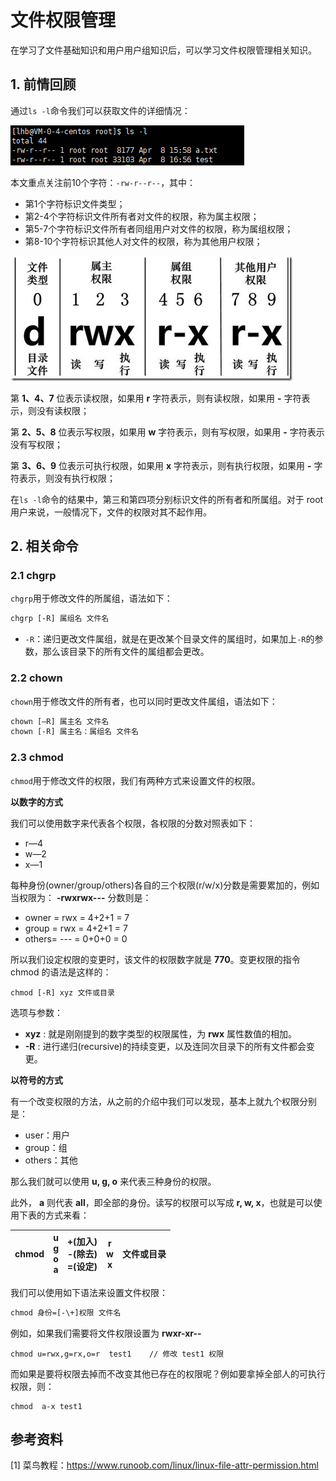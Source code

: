 # 文件权限管理

在学习了文件基础知识和用户用户组知识后，可以学习文件权限管理相关知识。



## 1. 前情回顾

通过`ls -l`命令我们可以获取文件的详细情况：

![image-20220415155734044](img/文件权限管理/image-20220415155734044.png)

本文重点关注前10个字符：`-rw-r--r--`，其中：

- 第1个字符标识文件类型；
- 第2-4个字符标识文件所有者对文件的权限，称为属主权限；
- 第5-7个字符标识文件所有者同组用户对文件的权限，称为属组权限；
- 第8-10个字符标识其他人对文件的权限，称为其他用户权限；

![363003_1227493859FdXT](img/文件权限管理/363003_1227493859FdXT.png)

第 **1、4、7** 位表示读权限，如果用 **r** 字符表示，则有读权限，如果用 **-** 字符表示，则没有读权限；

第 **2、5、8** 位表示写权限，如果用 **w** 字符表示，则有写权限，如果用 **-** 字符表示没有写权限；

第 **3、6、9** 位表示可执行权限，如果用 **x** 字符表示，则有执行权限，如果用 **-** 字符表示，则没有执行权限；

在`ls -l`命令的结果中，第三和第四项分别标识文件的所有者和所属组。对于 root 用户来说，一般情况下，文件的权限对其不起作用。



## 2. 相关命令

### 2.1 chgrp

`chgrp`用于修改文件的所属组，语法如下：

```txt
chgrp [-R] 属组名 文件名
```

- `-R`：递归更改文件属组，就是在更改某个目录文件的属组时，如果加上`-R`的参数，那么该目录下的所有文件的属组都会更改。



### 2.2 chown

`chown`用于修改文件的所有者，也可以同时更改文件属组，语法如下：

```txt
chown [–R] 属主名 文件名
chown [-R] 属主名：属组名 文件名
```



### 2.3 chmod

`chmod`用于修改文件的权限，我们有两种方式来设置文件的权限。

**以数字的方式**

我们可以使用数字来代表各个权限，各权限的分数对照表如下：

- r—4
- w—2
- x—1

每种身份(owner/group/others)各自的三个权限(r/w/x)分数是需要累加的，例如当权限为： **-rwxrwx---** 分数则是：

- owner = rwx = 4+2+1 = 7
- group = rwx = 4+2+1 = 7
- others= --- = 0+0+0 = 0

所以我们设定权限的变更时，该文件的权限数字就是 **770**。变更权限的指令 chmod 的语法是这样的：

```
chmod [-R] xyz 文件或目录
```

选项与参数：

- **xyz** : 就是刚刚提到的数字类型的权限属性，为 **rwx** 属性数值的相加。
- **-R** : 进行递归(recursive)的持续变更，以及连同次目录下的所有文件都会变更。

**以符号的方式**

有一个改变权限的方法，从之前的介绍中我们可以发现，基本上就九个权限分别是：

- user：用户
- group：组
- others：其他

那么我们就可以使用 **u, g, o** 来代表三种身份的权限。

此外， **a** 则代表 **all**，即全部的身份。读写的权限可以写成 **r, w, x**，也就是可以使用下表的方式来看：

| chmod | u<br />g<br />o<br />a | +(加入)<br />-(除去)<br />=(设定) | r<br />w<br />x | 文件或目录 |
| ----- | ---------------------- | --------------------------------- | --------------- | ---------- |

我们可以使用如下语法来设置文件权限：

```txt
chmod 身份=[-\+]权限 文件名
```

例如，如果我们需要将文件权限设置为 **rwxr-xr--** 

```
chmod u=rwx,g=rx,o=r  test1    // 修改 test1 权限
```

而如果是要将权限去掉而不改变其他已存在的权限呢？例如要拿掉全部人的可执行权限，则：

```
chmod  a-x test1
```



## 参考资料

[1] 菜鸟教程：https://www.runoob.com/linux/linux-file-attr-permission.html
